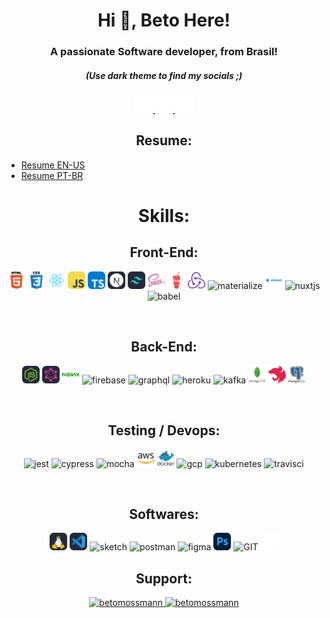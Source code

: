 <h1 align="center">Hi 👋, Beto Here!</h1>
<h3 align="center">A passionate Software developer, from Brasil!</h3>
<h5 align="center">(Use dark theme to find my socials ;)</h5>

<p align="center">
<a href="https://linkedin.com/in/gilbertomossmann/"> <img alt="Beto M | LinkedIn" width="28" src="https://github.com/Aakarsh-B/trying-repos/blob/master/linkedin.svg" /> </a>
<a href="https://instagram.com/gilbertomossmann"> <img alt="Beto M | Instagram" width="28" src="https://github.com/Aakarsh-B/trying-repos/blob/master/insta.svg" /> </a>
<a href="http://beto.dev.br/"> <img alt="Beto M | WebSite" width="28" src="https://github.com/Aakarsh-B/trying-repos/blob/master/www.svg" /> </a>
</p>

<h2 align="center">Resume:</h2>

- [Resume EN-US](https://github.com/betomossmann/resume/blob/main/README.md)
- [Resume PT-BR](https://github.com/betomossmann/resume/blob/main/README-br.md)

<h1 align="center">Skills:</h1>

<h2 align="center">Front-End:</h2>

<p align="center">
<a> <img alt="html5" width="28" src="https://raw.githubusercontent.com/devicons/devicon/master/icons/html5/html5-original-wordmark.svg" /> </a>
<a> <img alt="css3" width="28" src="https://raw.githubusercontent.com/devicons/devicon/master/icons/css3/css3-original-wordmark.svg" /> </a> 
<a> <img alt="REACT" width="28" src="https://raw.githubusercontent.com/github/explore/80688e429a7d4ef2fca1e82350fe8e3517d3494d/topics/react/react.png" /></a>
<a> <img alt="JAVASCRIPT" width="28" src="https://raw.githubusercontent.com/tandpfun/skill-icons/main/icons/JavaScript.svg"/> </a>
<a> <img alt="TYPESCRIPT" width="28" src="https://raw.githubusercontent.com/tandpfun/skill-icons/main/icons/TypeScript.svg" /></a>
<a> <img alt="NEXTJS" width="28" src="https://raw.githubusercontent.com/tandpfun/skill-icons/main/icons/NextJS-Dark.svg"/> </a>
<a> <img alt="TailwindCSS" width="28" src="https://raw.githubusercontent.com/tandpfun/skill-icons/main/icons/TailwindCSS-Dark.svg"/> </a>
<a> <img alt="sass" width="28" src="https://raw.githubusercontent.com/devicons/devicon/master/icons/sass/sass-original.svg" /> </a> 
<a> <img alt="gulp" width="28" src="https://raw.githubusercontent.com/devicons/devicon/master/icons/gulp/gulp-plain.svg" /> </a> 
<a> <img alt="redux" width="28" src="https://raw.githubusercontent.com/devicons/devicon/master/icons/redux/redux-original.svg" /> </a> 
<a> <img alt="materialize" width="28" src="https://raw.githubusercontent.com/prplx/svg-logos/5585531d45d294869c4eaab4d7cf2e9c167710a9/svg/materialize.svg" /> </a> 
<a> <img alt="webpack" width="28" src="https://raw.githubusercontent.com/devicons/devicon/d00d0969292a6569d45b06d3f350f463a0107b0d/icons/webpack/webpack-original-wordmark.svg" /> </a>
<a> <img alt="nuxtjs" width="28" src="https://www.vectorlogo.zone/logos/nuxtjs/nuxtjs-icon.svg" /> </a> 
<a> <img alt="babel" width="28" src="https://www.vectorlogo.zone/logos/babeljs/babeljs-icon.svg" /> </a> 
</p>

</br>

<h2 align="center">Back-End:</h2>

<p align="center">
<a> <img alt="NODEJS" width="28" src="https://raw.githubusercontent.com/tandpfun/skill-icons/main/icons/NodeJS-Dark.svg"/> </a>
<a> <img alt="GRAPHQL" width="28" src="https://raw.githubusercontent.com/tandpfun/skill-icons/main/icons/GraphQL-Dark.svg"/> </a>
<a> <img alt="nginx" width="28" src="https://raw.githubusercontent.com/devicons/devicon/master/icons/nginx/nginx-original.svg" /> </a> 
<a> <img alt="firebase" width="28" src="https://www.vectorlogo.zone/logos/firebase/firebase-icon.svg" /> </a> 
<a> <img alt="graphql" width="28" src="https://www.vectorlogo.zone/logos/graphql/graphql-icon.svg" /> </a> 
<a> <img alt="heroku" width="28" src="https://www.vectorlogo.zone/logos/heroku/heroku-icon.svg" /> </a> 
<a> <img alt="kafka" width="28" src="https://www.vectorlogo.zone/logos/apache_kafka/apache_kafka-icon.svg" /> </a> 
<a> <img alt="mongodb" width="28" src="https://raw.githubusercontent.com/devicons/devicon/master/icons/mongodb/mongodb-original-wordmark.svg" /> </a> 
<a> <img alt="nestjs" width="28" src="https://raw.githubusercontent.com/devicons/devicon/master/icons/nestjs/nestjs-plain.svg" /> </a> 
<a> <img alt="postgresql" width="28" src="https://raw.githubusercontent.com/devicons/devicon/master/icons/postgresql/postgresql-original-wordmark.svg" /> </a> 
</p>

</br>

<h2 align="center">Testing / Devops:</h2>

<p align="center">
<a> <img alt="jest" width="28" src="https://www.vectorlogo.zone/logos/jestjsio/jestjsio-icon.svg" /> </a> 
<a> <img alt="cypress" width="28" src="https://raw.githubusercontent.com/simple-icons/simple-icons/6e46ec1fc23b60c8fd0d2f2ff46db82e16dbd75f/icons/cypress.svg" /> </a> 
<a> <img alt="mocha" width="28" src="https://www.vectorlogo.zone/logos/mochajs/mochajs-icon.svg" /> </a> 
<a> <img alt="aws" width="28" src="https://raw.githubusercontent.com/devicons/devicon/master/icons/amazonwebservices/amazonwebservices-original-wordmark.svg" /> </a> 
<a> <img alt="docker" width="28" src="https://raw.githubusercontent.com/devicons/devicon/master/icons/docker/docker-original-wordmark.svg" /> </a> 
<a> <img alt="gcp" width="28" src="https://www.vectorlogo.zone/logos/google_cloud/google_cloud-icon.svg" /> </a> 
<a> <img alt="kubernetes" width="28" src="https://www.vectorlogo.zone/logos/kubernetes/kubernetes-icon.svg" /> </a> 
<a> <img alt="travisci" width="28" src="https://www.vectorlogo.zone/logos/travis-ci/travis-ci-icon.svg" /> </a> 
</p>

<br />

<h2 align="center">Softwares:</h2>

<p align="center">
<a> <img alt="Linux" width="28" src="https://raw.githubusercontent.com/tandpfun/skill-icons/main/icons/Linux-Dark.svg" /> </a> 
<a> <img alt="Visual Studio Code" width="28" src="https://raw.githubusercontent.com/tandpfun/skill-icons/main/icons/VSCode-Dark.svg" /> </a> 
<a> <img alt="sketch" width="28" src="https://www.vectorlogo.zone/logos/sketchapp/sketchapp-icon.svg" /> </a> 
<a> <img alt="postman" width="28" src="https://www.vectorlogo.zone/logos/getpostman/getpostman-icon.svg" /> </a>
<a> <img alt="figma" width="28" src="https://www.vectorlogo.zone/logos/figma/figma-icon.svg" /> </a> 
<a> <img alt="Photoshop" width="28" src="https://raw.githubusercontent.com/tandpfun/skill-icons/main/icons/Photoshop.svg" /> </a>
<a> <img alt="GIT" width="28" src="https://www.vectorlogo.zone/logos/git-scm/git-scm-icon.svg"/> </a>
<a> <img alt="GITHUB" width="28" src="https://github.com/Aakarsh-B/trying-repos/blob/master/github.svg" /> </a>

</P>

<h2 align="center">Support:</h2>

<p align="center">
<a href="https://www.buymeacoffee.com/betomossmann"><img src="https://cdn.buymeacoffee.com/buttons/v2/default-yellow.png" height="40" width="168" alt="betomossmann" /> </a>
<a href="https://ko-fi.com/betomossmann"> <img src="https://cdn.ko-fi.com/cdn/kofi3.png?v=3" height="40" width="168" alt="betomossmann" /> </a>
</p>

